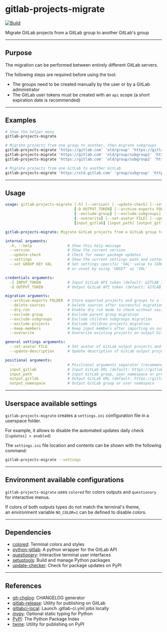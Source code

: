 # gitlab-projects-migrate

<!-- markdownlint-disable no-inline-html -->

[![Build](https://gitlab.com/AdrianDC/gitlab-projects-migrate/badges/main/pipeline.svg)](https://gitlab.com/AdrianDC/gitlab-projects-migrate/-/commits/main/)

Migrate GitLab projects from a GitLab group to another GitLab's group

---

## Purpose

The migration can be performed between entirely different GitLab servers.

The following steps are required before using the tool:

- The groups need to be created manually by the user or by a GitLab administrator
- The GitLab user tokens must be created with an `api` scope (a short expiration date is recommended)

---

## Examples

<!-- prettier-ignore-start -->

```bash
# Show the helper menu
gitlab-projects-migrate

# Migrate projects from one group to another, then migrate subgroups
gitlab-projects-migrate 'https://gitlab.com' 'old/group' 'https://gitlab.com' 'new/group'
gitlab-projects-migrate 'https://gitlab.com' 'old/group/subgroup1' 'https://gitlab.com' 'new/group/subgroup1'
gitlab-projects-migrate 'https://gitlab.com' 'old/group/subgroup2' 'https://gitlab.com' 'new/group/subgroup2'

# Migrate projects from one GitLab to another GitLab
gitlab-projects-migrate 'https://old.gitlab.com' 'group/subgroup' 'https://new.gitlab.com'
```

<!-- prettier-ignore-end -->

---

## Usage

<!-- prettier-ignore-start -->
<!-- readme-help-start -->

```yaml
usage: gitlab-projects-migrate [-h] [--version] [--update-check] [--settings] [--set GROUP KEY VAL] [-I INPUT_TOKEN]
                               [-O OUTPUT_TOKEN] [--archive-exports FOLDER] [--delete-sources] [--dry-run]
                               [--exclude-group] [--exclude-subgroups] [--exclude-projects] [--keep-members]
                               [--overwrite] [--set-avatar FILE] [--update-description] [--]
                               [input_gitlab] [input_path] [output_gitlab] [output_namespace]

gitlab-projects-migrate: Migrate GitLab projects from a GitLab group to another GitLab's group

internal arguments:
  -h, --help                # Show this help message
  --version                 # Show the current version
  --update-check            # Check for newer package updates
  --settings                # Show the current settings path and contents
  --set GROUP KEY VAL       # Set settings specific 'VAL' value to [GROUP] > KEY
                            # or unset by using 'UNSET' as 'VAL'

credentials arguments:
  -I INPUT_TOKEN            # Input GitLab API token (default: GITLAB_INPUT_TOKEN or GITLAB_TOKEN environments)
  -O OUTPUT_TOKEN           # Output GitLab API token (default: GITLAB_OUTPUT_TOKEN, GITLAB_TOKEN environments, or INPUT_TOKEN argument)

migration arguments:
  --archive-exports FOLDER  # Store exported projects and groups to a folder
  --delete-sources          # Delete sources after successful migration
  --dry-run                 # Enable dry run mode to check without saving
  --exclude-group           # Exclude parent group migration
  --exclude-subgroups       # Exclude children subgroups migration
  --exclude-projects        # Exclude children projects migration
  --keep-members            # Keep input members after importing on output GitLab
  --overwrite               # Overwrite existing projects on output GitLab

general settings arguments:
  --set-avatar FILE         # Set avatar of GitLab output projects and groups
  --update-description      # Update description of GitLab output projects and groups automatically

positional arguments:
  --                        # Positional arguments separator (recommended)
  input_gitlab              # Input GitLab URL (default: https://gitlab.com)
  input_path                # Input GitLab group, user namespace or project path
  output_gitlab             # Output GitLab URL (default: https://gitlab.com)
  output_namespace          # Output GitLab group or user namespace
```

<!-- readme-help-stop -->
<!-- prettier-ignore-end -->

---

## Userspace available settings

`gitlab-projects-migrate` creates a `settings.ini` configuration file in a userspace folder.

For example, it allows to disable the automated updates daily check (`[updates] > enabled`)

The `settings.ini` file location and contents can be shown with the following command:

```bash
gitlab-projects-migrate --settings
```

---

## Environment available configurations

`gitlab-projects-migrate` uses `colored` for colors outputs and `questionary` for interactive menus.

If colors of both outputs types do not match the terminal's theme,  
an environment variable `NO_COLOR=1` can be defined to disable colors.

---

## Dependencies

- [colored](https://pypi.org/project/colored/): Terminal colors and styles
- [python-gitlab](https://pypi.org/project/python-gitlab/): A python wrapper for the GitLab API
- [questionary](https://pypi.org/project/questionary/): Interactive terminal user interfaces
- [setuptools](https://pypi.org/project/setuptools/): Build and manage Python packages
- [update-checker](https://pypi.org/project/update-checker/): Check for package updates on PyPI

---

## References

- [git-chglog](https://github.com/git-chglog/git-chglog): CHANGELOG generator
- [gitlab-release](https://pypi.org/project/gitlab-release/): Utility for publishing on GitLab
- [gitlabci-local](https://pypi.org/project/gitlabci-local/): Launch .gitlab-ci.yml jobs locally
- [mypy](https://pypi.org/project/mypy/): Optional static typing for Python
- [PyPI](https://pypi.org/): The Python Package Index
- [twine](https://pypi.org/project/twine/): Utility for publishing on PyPI
